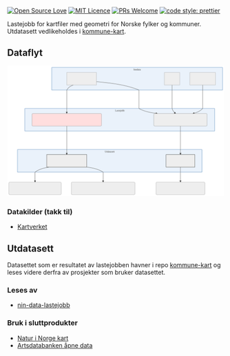 [![Open Source Love](https://badges.frapsoft.com/os/v2/open-source.svg?v=103)](https://github.com/ellerbrock/open-source-badges/)
[![MIT Licence](https://badges.frapsoft.com/os/mit/mit.svg?v=103)](https://opensource.org/licenses/mit-license.php)
[![PRs Welcome](https://img.shields.io/badge/PRs-welcome-brightgreen.svg)](CONTRIBUTING.md#pull-requests)
[![code style: prettier](https://img.shields.io/badge/code_style-prettier-ff69b4.svg?style=flat-square)](https://github.com/prettier/prettier)

Lastejobb for kartfiler med geometri for Norske fylker og kommuner. Utdatasett vedlikeholdes i [kommune-kart](https://github.com/Artsdatabanken/kommune-kart).

## Dataflyt

![Flytdiagram](./doc/flytdiagram.svg)

### Datakilder (takk til)

- [Kartverket](https://kartkatalog.geonorge.no/metadata/kartverket/administrative-enheter-kommuner/041f1e6e-bdbc-4091-b48f-8a5990f3cc5b)

## Utdatasett

Datasettet som er resultatet av lastejobben havner i repo [kommune-kart](https://github.com/Artsdatabanken/kommune-kart) og leses videre derfra av prosjekter som bruker datasettet.

### Leses av

- [nin-data-lastejobb](https://github.com/Artsdatabanken/nin-data-lastejobb)

### Bruk i sluttprodukter

- [Natur i Norge kart](https://github.com/Artsdatabanken/nin-kart-frontend)
- [Artsdatabanken åpne data](https://data.artsdatabanken.no/)
